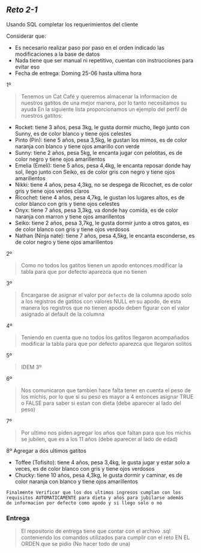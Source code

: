## _Reto 2-1_

Usando SQL completar los requerimientos del cliente 

Considerar que: 
- Es necesario realizar paso por paso en el orden indicado las modificaciones a la base de datos
- Nada tiene que ser manual ni repetitivo, cuentan con instrucciones para evitar eso
- Fecha de entrega: Doming 25-06 hasta ultima hora

1º
>Tenemos un Cat Café y queremos almacenar la informacion de nuestros gatitos 
>de una mejor manera, por lo tanto necesitamos su ayuda
>En la siguiente lista proporcionamos un ejemplo del perfil de nuestros gatitos:

- Rocket: tiene 3 años, pesa 3kg, le gusta dormir mucho, llego junto con Sunny, es de color blanco y tiene ojos celestes
- Pinto (Pin): tiene 5 años, pesa 3,5kg, le gustan los mimos, es de color naranja con blanco y tiene ojos amarillo con verde
- Sunny: tiene 2 años, pesa 5kg, le encanta jugar con pelotitas, es de color negro y tiene ojos amarillentos
- Emelia (Emeli): tiene 5 años, pesa 4,4kg, le encanta reposar donde hay sol, llego junto con Seiko, es de color gris con negro y tiene ojos amarillentos
- Nikki: tiene 4 años, pesa 4,3kg, no se despega de Ricochet, es de color gris y tiene ojos verdes claros
- Ricochet: tiene 4 años, pesa 4,7kg, le gustan los lugares altos, es de color blanco con gris y tiene ojos celestes
- Onyx: tiene 7 años, pesa 3,3kg, va donde hay comida, es de color naranja con marron y tiene ojos amarillentos
- Seiko: tiene 2 años, pesa 3,7kg, le gusta dormir junto a otros gatos, es de color blanco con gris y tiene ojos verdosos
- Nathan (Ninja nate): tiene 7 años, pesa 4,5kg, le encanta esconderse, es de color negro y tiene ojos amarillentos

2º
> Como no todos los gatitos tienen un apodo entonces
> modificar la tabla para que por defecto aparezca
> que no tienen 

3º
> Encargarse de asignar el valor por `defecto` de la columna apodo solo a los registros de gatitos con valores NULL en su apodo, de esta manera los registros que no tienen apodo deben figurar con el valor asignado al default de la columna

4º
> Teniendo en cuenta que no todos los gatitos llegaron
> acompañados modificar la tabla para que por defecto
> aparezca que llegaron solitos

5º
> IDEM 3º

6º
> Nos comunicaron que tambien hace falta tener en cuenta
> el peso de los michis, por lo que si su peso es mayor
> a 4 entonces asignar TRUE o FALSE para saber si estan
> con dieta (debe aparecer al lado del peso)

7º
> Por ultimo nos piden agregar los años que faltan para que
> los michis se jubilen, que es a los 11 años 
> (debe aparecer al lado de edad)

8º 
Agregar a dos ultimos gatitos
- Toffee (Tofisito): tiene 4 años, pesa 3,4kg, le gusta jugar y estar solo a veces, es de color blanco con gris y tiene ojos verdosos
- Chucky: tiene 10 años, pesa 4,3kg, le gusta dormir y caminar, es de color naranja con blanco y tiene ojos amarillentos

```
Finalmente Verificar que los dos ultimos ingresos cumplan con los
requisitos AUTOMATICAMENTE para dieta y años para jubilarse además
de informacion por defecto como apodo y si llego solo o no
```

### Entrega
> El repositorio de entrega tiene que contar con el archivo .sql conteniendo los comandos
> utilizados para cumplir con el reto EN EL ORDEN que se pidio (No hacer todo de una)